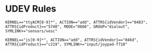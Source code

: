 # UDEV Rules

`KERNEL=="ttyACM[0-9]*", ACTION=="add", ATTRS{idVendor}=="0483", ATTRS{idProduct}=="5740", MODE="0666", GROUP="dialout", SYMLINK+="sensors/vesc"`

`KERNEL=="js[0-9]*", ACTION=="add", ATTRS{idVendor}=="046d", ATTRS{idProduct}=="c219", SYMLINK+="input/joypad-f710"`
